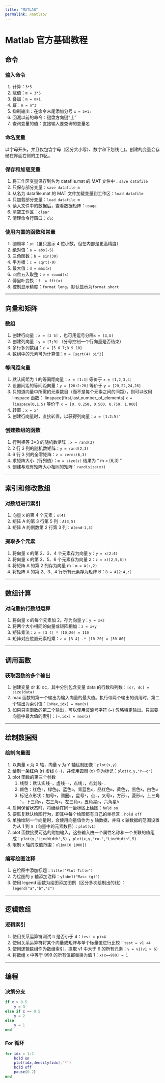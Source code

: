```yaml
---
title: "MATLAB"
permalink: /matlab/
---
```


# Matlab 官方基础教程

## 命令

### 输入命令

1. 计算：`3*5`
2. 赋值：`m = 3*5`
3. 叠加：`m = m+1`
4. 幂：`m = n^3`
5. 抑制输出：在命令末尾添加分号 `x = 5+1;`
6. 回溯以前的命令：键盘方向键“上”
7. 查询变量的值：直接输入要查询的变量名

### 命名变量

以字母开头，并且仅包含字母（区分大小写）、数字和下划线 (\_)。创建的变量会存储在界面右侧的工作区。

### 保存和加载变量

1. 将工作区变量保存到名为 datafile.mat 的 MAT 文件中：`save datafile`
2. 只保存部分变量：`save datafile m`
3. 从名为 datafile.mat 的 MAT 文件加载变量到工作区：`load datafile`
4. 只加载部分变量：`load datafile m`
5. 读入文件中的数据后，查看数据矩阵：`usage`
6. 清空工作区：`clear`
7. 清理命令行窗口：`clc`

### 使用内置的函数和常量

1. 圆周率：`pi`（虽只显示 4 位小数，但在内部是更高精度）
2. 绝对值：`a = abs(-5)`
3. 三角函数：`b = sin(30)`
4. 平方根：`c = sqrt(-9)`
5. 最大值：`d = max(x)`
6. 四舍五入取整：`e = round(x)`
7. 傅里叶变换：`f  = fft(x)`
8. 控制显示精度：`format long`，默认显示为`format short`

---

## 向量和矩阵

### 数组

1. 创建行向量：`x = [3 5]` ，也可用逗号分隔`x = [3,5]`
2. 创建列向量：`y = [7;9]` （分号控制一个行向量是否结束）
3. 多行多列数组：`z = [5 6 7;8 9 10]`
4. 数组中的元素可为计算值：`m = [sqrt(4) pi^3]`

### 等间距向量

1. 默认间距为 1 的等间距向量：`x = [1:4]` 等价于 `x = [1,2,3,4]`
2. 设置间距的等间距向量：`y = [20:2:26]` 等价于 `y = [20,22,24,26]`
3. 只知道向量中所需的元素数目（而不是每个元素之间的间距），则可以改用 linspace 函数： linspace(first,last,number_of_elements) `x = linspace(0,1,5)` 等价于 `x = [0, 0.250, 0.500, 0.750, 1.000]`
4. 转置：`x = x'`
5. 创建行向量时，直接转置，以获得列向量：`x = [1:2:5]'`

### 创建数组的函数

1. 行列相等 3\*3 的随机数矩阵：`x = rand(3)`
2. 2 行 3 列的随机数矩阵：`y = rand(2,3)`
3. 6 行 3 列的全零矩阵：`z = zeros(6,3)`
4. 求矩阵大小（行列值）：`m = size(z)` 结果为 “ m = [6,3] ”
5. 创建与现有矩阵大小相同的矩阵：`rand(size(x))`

---

## 索引和修改数组

### 对数组进行索引

1. 向量 x 的第 4 个元素：`x(4)`
2. 矩阵 A 的第 3 行第 5 列：`A(3,5)`
3. 矩阵 A 的倒数第 2 行第 3 列：`A(end-1,3)`

### 提取多个元素

1. 将向量 x 的第 2、3、4 个元素存为向量 y：`y = x(2:4)`
2. 将向量 x 的第 2、5、6 个元素存为向量 z：`z = x([2,5,6])`
3. 将矩阵 A 的第 2 列存为向量 m：`m = A(:,2)`
4. 将矩阵 A 的第 2、3、4 行所有元素存为矩阵 B：`B = A(2:4,:)`

---

## 数组计算

### 对向量执行数组运算

1. 将向量 x 的每个元素加 2，存为向量 y：`y = x+2`
2. 将两个大小相同的向量或矩阵相加：`z = x+y`
3. 矩阵乘法：`z = [3 4] * [10;20] = 110`
4. 矩阵对应位置元素相乘：`z = [3 4] .* [10 20] = [30 80]`

---

## 调用函数

### 获取函数的多个输出

1. 创建变量 dr 和 dc，其中分别包含变量 data 的行数和列数：`[dr, dc] = size(data)`
2. max 函数的第一个输出为输入向量的最大值。执行带两个输出的调用时，第二个输出为索引值：`[xMax,idx] = max(x)`
3. 如果只需函数的第二个输出，可以使用波浪号字符 (~) 忽略特定输出。只需要向量中最大值的索引：`[~,idx] = max(x)`

---

## 绘制数据图

### 绘制向量图

1. 以向量 x 为 X 轴，向量 y 为 Y 轴绘制图像：`plot(x,y)`
2. 绘制一条红色 (r) 虚线 (--)，并使用圆圈 (o) 作为标记：`plot(x,y,"r--o")`
3. plot 函数的第三个参数
   1. 线型：默认实线`-`，虚线`--`，点线`:`，点划线`-.`
   2. 颜色：红色`r`，绿色`g`，蓝色`b`，青蓝色`c`，品红色`m`，黄色`y`，黑色`k`，白色`w`
   3. 标记点形状：加号`+`，圆圈`o`，星号`*`，点`.`，叉号`x`，方形`s`，菱形`d`，上三角`^`，下三角`v`，右三角`>`，左三角`<`，五角星`p`，六角星`h`
4. 启用保留状态时，将继续在同一坐标区上绘图：`hold on`
5. 要恢复默认绘图行为，即其中每个绘图都有自己的坐标区：`hold off`
6. 单独绘制一个向量时，会使用向量值作为 y 轴数据，并将 x 轴数据的范围设置为从 1 到 n（向量中的元素数目）：`plot(v1)`
7. plot 函数接受可选的附加输入，这些输入由一个属性名称和一个关联的值组成：`plot(y,"LineWidth",5)` ，`plot(x,y,"ro-","LineWidth",5)`
8. 限制 x 轴的取值范围：`xlim([0 1000])`

### 编写绘图注释

1. 在绘图中添加标题：`title("Plot Title")`
2. 为绘图的 y 轴添加注释：`ylabel("Mass (g)")`
3. 使用 legend 函数为绘图添加图例（区分多次绘制出的线）：`legend("a","b","c")`

---

## 逻辑数组

### 逻辑索引

1. 使用关系运算符测试 π 是否小于 4：`test = pi<4`
2. 使用关系运算符将某个向量或矩阵与单个标量值进行比较：`test = v1 <4`
3. 使用逻辑数组作为数组索引，提取 v1 中大于 6 的所有元素：`v = v1(v1 > 6)`
4. 将数组 x 中等于 999 的所有值都替换为值 1：`x(x==999) = 1`

---

## 编程

### 决策分支

```matlab
if x > 0.5
    y = 3
else if x == 0.5
    y = 2
else
    y = 1
end
```

### For 循环

```matlab
for idx = 1:7
    hold on
    plot(idx,density(idx),'*')
    hold off
    pause(0.2)
end
```
